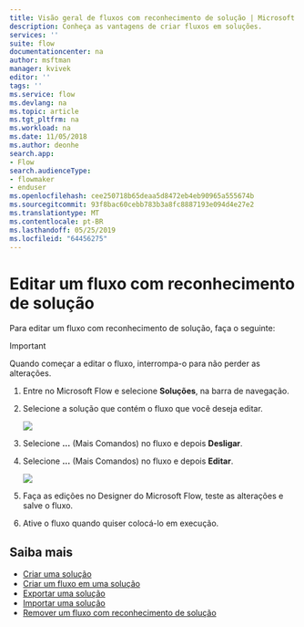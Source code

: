 ```yaml
---
title: Visão geral de fluxos com reconhecimento de solução | Microsoft Docs
description: Conheça as vantagens de criar fluxos em soluções.
services: ''
suite: flow
documentationcenter: na
author: msftman
manager: kvivek
editor: ''
tags: ''
ms.service: flow
ms.devlang: na
ms.topic: article
ms.tgt_pltfrm: na
ms.workload: na
ms.date: 11/05/2018
ms.author: deonhe
search.app:
- Flow
search.audienceType:
- flowmaker
- enduser
ms.openlocfilehash: cee250718b65deaa5d8472eb4eb90965a555674b
ms.sourcegitcommit: 93f8bac60cebb783b3a8fc8887193e094d4e27e2
ms.translationtype: MT
ms.contentlocale: pt-BR
ms.lasthandoff: 05/25/2019
ms.locfileid: "64456275"
---
```

# <a name="edit-a-solution-aware-flow"></a>Editar um fluxo com reconhecimento de solução

Para editar um fluxo com reconhecimento de solução, faça o seguinte:

> [!IMPORTANT]
> Quando começar a editar o fluxo, interrompa-o para não perder as alterações.

1. Entre no Microsoft Flow e selecione **Soluções**, na barra de navegação.
1. Selecione a solução que contém o fluxo que você deseja editar.

   ![](./media/edit-solution-aware-flow/new-flow-inside-solution.png)

1. Selecione **...** (Mais Comandos) no fluxo e depois **Desligar**.
1. Selecione **...** (Mais Comandos) no fluxo e depois **Editar**.

   ![](./media/edit-solution-aware-flow/edit-flow.png)
   
1. Faça as edições no Designer do Microsoft Flow, teste as alterações e salve o fluxo.
1. Ative o fluxo quando quiser colocá-lo em execução.

## <a name="learn-more"></a>Saiba mais

* [Criar uma solução](./overview-solution-flows.md)
* [Criar um fluxo em uma solução](./create-flow-solution.md)
* [Exportar uma solução](./export-flow-solution.md)
* [Importar uma solução](./import-flow-solution.md)
* [Remover um fluxo com reconhecimento de solução](./remove-solution-aware-flow.md)
